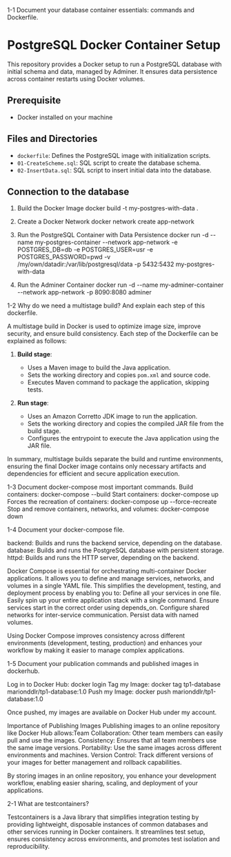 1-1 Document your database container essentials: commands and Dockerfile.

# PostgreSQL Docker Container Setup

This repository provides a Docker setup to run a PostgreSQL database with initial schema and data, managed by Adminer. It ensures data persistence across container restarts using Docker volumes.

## Prerequisite

- Docker installed on your machine

## Files and Directories

- `dockerfile`: Defines the PostgreSQL image with initialization scripts.
- `01-CreateScheme.sql`: SQL script to create the database schema.
- `02-InsertData.sql`: SQL script to insert initial data into the database.

## Connection to the database

1. Build the Docker Image
docker build -t my-postgres-with-data .

2. Create a Docker Network
docker network create app-network

3. Run the PostgreSQL Container with Data Persistence
docker run -d --name my-postgres-container --network app-network -e POSTGRES_DB=db -e POSTGRES_USER=usr -e POSTGRES_PASSWORD=pwd -v /my/own/datadir:/var/lib/postgresql/data -p 5432:5432 my-postgres-with-data

4. Run the Adminer Container
docker run -d --name my-adminer-container --network app-network -p 8090:8080 adminer



1-2 Why do we need a multistage build? And explain each step of this dockerfile.

A multistage build in Docker is used to optimize image size, improve security, and ensure build consistency. Each step of the Dockerfile can be explained as follows:

1. **Build stage**:
   - Uses a Maven image to build the Java application.
   - Sets the working directory and copies `pom.xml` and source code.
   - Executes Maven command to package the application, skipping tests.

2. **Run stage**:
   - Uses an Amazon Corretto JDK image to run the application.
   - Sets the working directory and copies the compiled JAR file from the build stage.
   - Configures the entrypoint to execute the Java application using the JAR file.

In summary, multistage builds separate the build and runtime environments, ensuring the final Docker image contains only necessary artifacts and dependencies for efficient and secure application execution.



1-3 Document docker-compose most important commands. 
Build containers: docker-compose --build
Start containers: docker-compose up
Forces the recreation of containers: docker-compose up --force-recreate
Stop and remove containers, networks, and volumes: docker-compose down



1-4 Document your docker-compose file.

backend: Builds and runs the backend service, depending on the database.
database: Builds and runs the PostgreSQL database with persistent storage.
httpd: Builds and runs the HTTP server, depending on the backend.

Docker Compose is essential for orchestrating multi-container Docker applications. It allows you to define and manage services, networks, and volumes in a single YAML file. This simplifies the development, testing, and deployment process by enabling you to:
Define all your services in one file.
Easily spin up your entire application stack with a single command.
Ensure services start in the correct order using depends_on.
Configure shared networks for inter-service communication.
Persist data with named volumes.

Using Docker Compose improves consistency across different environments (development, testing, production) and enhances your workflow by making it easier to manage complex applications.



1-5 Document your publication commands and published images in dockerhub.

Log in to Docker Hub: docker login
Tag my Image: docker tag tp1-database marionddlr/tp1-database:1.0
Push my Image: docker push marionddlr/tp1-database:1.0

Once pushed, my images are available on Docker Hub under my account.

Importance of Publishing Images
Publishing images to an online repository like Docker Hub allows:Team Collaboration: Other team members can easily pull and use the images.
Consistency: Ensures that all team members use the same image versions.
Portability: Use the same images across different environments and machines.
Version Control: Track different versions of your images for better management and rollback capabilities.

By storing images in an online repository, you enhance your development workflow, enabling easier sharing, scaling, and deployment of your applications.



2-1 What are testcontainers?

Testcontainers is a Java library that simplifies integration testing by providing lightweight, disposable instances of common databases and other services running in Docker containers. It streamlines test setup, ensures consistency across environments, and promotes test isolation and reproducibility.


